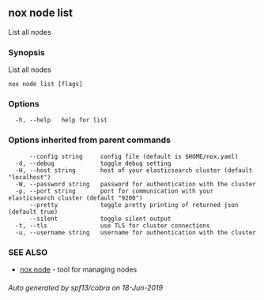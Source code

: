 ## nox node list

List all nodes

### Synopsis

List all nodes

```
nox node list [flags]
```

### Options

```
  -h, --help   help for list
```

### Options inherited from parent commands

```
      --config string     config file (default is $HOME/nox.yaml)
  -d, --debug             toggle debug setting
  -H, --host string       host of your elasticsearch cluster (default "localhost")
  -W, --password string   password for authentication with the cluster
  -p, --port string       port for communication with your elasticsearch cluster (default "9200")
      --pretty            toggle pretty printing of returned json (default true)
      --silent            toggle silent output
  -t, --tls               use TLS for cluster connections
  -u, --username string   username for authentication with the cluster
```

### SEE ALSO

* [nox node](nox_node.md)	 - tool for managing nodes

###### Auto generated by spf13/cobra on 18-Jun-2019
